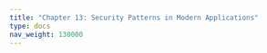```yaml
---
title: "Chapter 13: Security Patterns in Modern Applications"
type: docs
nav_weight: 130000
---
```


